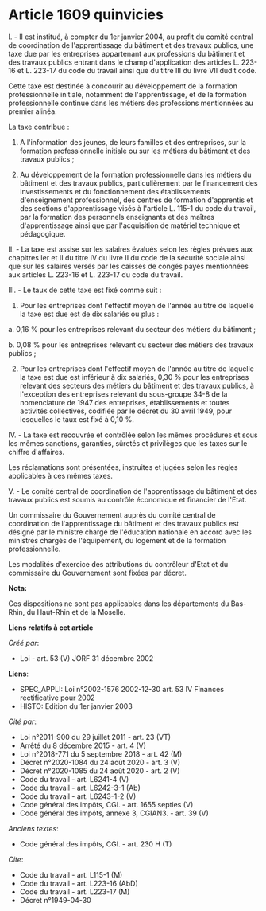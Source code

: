 # Article 1609 quinvicies

I. - Il est institué, à compter du 1er janvier 2004, au profit du comité central de coordination de l'apprentissage du
bâtiment et des travaux publics, une taxe due par les entreprises appartenant aux professions du bâtiment et des travaux
publics entrant dans le champ d'application des articles L. 223-16 et L. 223-17 du code du travail ainsi que du titre III du
livre VII dudit code.

Cette taxe est destinée à concourir au développement de la formation professionnelle initiale, notamment de l'apprentissage,
et de la formation professionnelle continue dans les métiers des professions mentionnées au premier alinéa.

La taxe contribue :

1. A l'information des jeunes, de leurs familles et des entreprises, sur la formation professionnelle initiale ou sur les
métiers du bâtiment et des travaux publics ;

2. Au développement de la formation professionnelle dans les métiers du bâtiment et des travaux publics, particulièrement par
le financement des investissements et du fonctionnement des établissements d'enseignement professionnel, des centres de
formation d'apprentis et des sections d'apprentissage visés à l'article L. 115-1 du code du travail, par la formation des
personnels enseignants et des maîtres d'apprentissage ainsi que par l'acquisition de matériel technique et pédagogique.

II. - La taxe est assise sur les salaires évalués selon les règles prévues aux chapitres Ier et II du titre IV du livre II du
code de la sécurité sociale ainsi que sur les salaires versés par les caisses de congés payés mentionnées aux articles L.
223-16 et L. 223-17 du code du travail.

III. - Le taux de cette taxe est fixé comme suit :

1. Pour les entreprises dont l'effectif moyen de l'année au titre de laquelle la taxe est due est de dix salariés ou plus :

a. 0,16 % pour les entreprises relevant du secteur des métiers du bâtiment ;

b. 0,08 % pour les entreprises relevant du secteur des métiers des travaux publics ;

2. Pour les entreprises dont l'effectif moyen de l'année au titre de laquelle la taxe est due est inférieur à dix salariés,
0,30 % pour les entreprises relevant des secteurs des métiers du bâtiment et des travaux publics, à l'exception des
entreprises relevant du sous-groupe 34-8 de la nomenclature de 1947 des entreprises, établissements et toutes activités
collectives, codifiée par le décret du 30 avril 1949, pour lesquelles le taux est fixé à 0,10 %.

IV. - La taxe est recouvrée et contrôlée selon les mêmes procédures et sous les mêmes sanctions, garanties, sûretés et
privilèges que les taxes sur le chiffre d'affaires.

Les réclamations sont présentées, instruites et jugées selon les règles applicables à ces mêmes taxes.

V. - Le comité central de coordination de l'apprentissage du bâtiment et des travaux publics est soumis au contrôle
économique et financier de l'Etat.

Un commissaire du Gouvernement auprès du comité central de coordination de l'apprentissage du bâtiment et des travaux publics
est désigné par le ministre chargé de l'éducation nationale en accord avec les ministres chargés de l'équipement, du logement
et de la formation professionnelle.

Les modalités d'exercice des attributions du contrôleur d'Etat et du commissaire du Gouvernement sont fixées par décret.

**Nota:**

Ces dispositions ne sont pas applicables dans les départements du Bas-Rhin, du Haut-Rhin et de la Moselle.

**Liens relatifs à cet article**

_Créé par_:

  - Loi - art. 53 (V) JORF 31 décembre 2002

**Liens**:

  - SPEC_APPLI: Loi n°2002-1576 2002-12-30 art. 53 IV Finances rectificative pour 2002
  - HISTO: Edition du 1er janvier 2003

_Cité par_:

  - Loi n°2011-900 du 29 juillet 2011 - art. 23 (VT)
  - Arrêté du 8 décembre 2015 - art. 4 (V)
  - Loi n°2018-771 du 5 septembre 2018 - art. 42 (M)
  - Décret n°2020-1084 du 24 août 2020 - art. 3 (V)
  - Décret n°2020-1085 du 24 août 2020 - art. 2 (V)
  - Code du travail - art. L6241-4 (V)
  - Code du travail - art. L6242-3-1 (Ab)
  - Code du travail - art. L6243-1-2 (V)
  - Code général des impôts, CGI. - art. 1655 septies (V)
  - Code général des impôts, annexe 3, CGIAN3. - art. 39 (V)

_Anciens textes_:

  - Code général des impôts, CGI. - art. 230 H (T)

_Cite_:

  - Code du travail - art. L115-1 (M)
  - Code du travail - art. L223-16 (AbD)
  - Code du travail - art. L223-17 (M)
  - Décret n°1949-04-30
